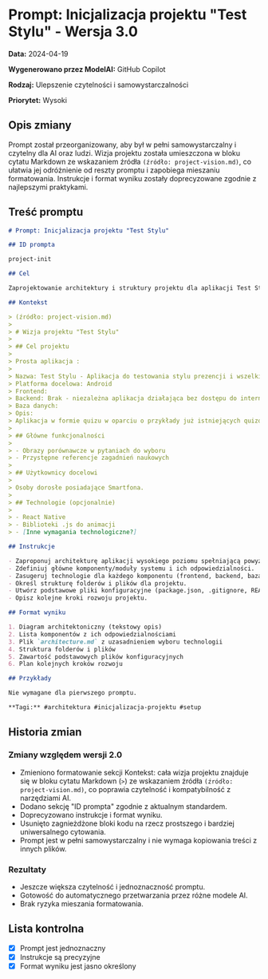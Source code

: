 # Prompt: Inicjalizacja projektu "Test Stylu" - Wersja 3.0

**Data:** 2024-04-19

**Wygenerowano przez ModelAI:** GitHub Copilot

**Rodzaj:** Ulepszenie czytelności i samowystarczalności

**Priorytet:** Wysoki

## Opis zmiany

Prompt został przeorganizowany, aby był w pełni samowystarczalny i czytelny dla AI oraz ludzi. Wizja projektu została umieszczona w bloku cytatu Markdown ze wskazaniem źródła `(źródło: project-vision.md)`, co ułatwia jej odróżnienie od reszty promptu i zapobiega mieszaniu formatowania. Instrukcje i format wyniku zostały doprecyzowane zgodnie z najlepszymi praktykami.

## Treść promptu

```markdown
# Prompt: Inicjalizacja projektu "Test Stylu"

## ID prompta

project-init

## Cel

Zaprojektowanie architektury i struktury projektu dla aplikacji Test Stylu.

## Kontekst

> (źródło: project-vision.md)
>
> # Wizja projektu "Test Stylu"
>
> ## Cel projektu
>
> Prosta aplikacja :
>
> Nazwa: Test Stylu - Aplikacja do testowania stylu prezencji i wszelkich gustów  
> Platforma docelowa: Android  
> Frontend:  
> Backend: Brak - niezależna aplikacja działająca bez dostępu do internetu  
> Baza danych:  
> Opis:  
> Aplikacja w formie quizu w oparciu o przykłady już istniejących quizów tego typu w internecie oraz dostępne badania naukowe i wiedzę na temat ludzkiego stylu i gustu.
>
> ## Główne funkcjonalności
>
> - Obrazy porównawcze w pytaniach do wyboru
> - Przystępne referencje zagadnień naukowych
>
> ## Użytkownicy docelowi
>
> Osoby dorosłe posiadające Smartfona.
>
> ## Technologie (opcjonalnie)
>
> - React Native
> - Biblioteki .js do animacji
> - [Inne wymagania technologiczne?]

## Instrukcje

- Zaproponuj architekturę aplikacji wysokiego poziomu spełniającą powyższe wymagania.
- Zdefiniuj główne komponenty/moduły systemu i ich odpowiedzialności.
- Zasugeruj technologie dla każdego komponentu (frontend, backend, baza danych, itp.).
- Określ strukturę folderów i plików dla projektu.
- Utwórz podstawowe pliki konfiguracyjne (package.json, .gitignore, README.md).
- Opisz kolejne kroki rozwoju projektu.

## Format wyniku

1. Diagram architektoniczny (tekstowy opis)
2. Lista komponentów z ich odpowiedzialnościami
3. Plik `architecture.md` z uzasadnieniem wyboru technologii
4. Struktura folderów i plików
5. Zawartość podstawowych plików konfiguracyjnych
6. Plan kolejnych kroków rozwoju

## Przykłady

Nie wymagane dla pierwszego promptu.

**Tagi:** #architektura #inicjalizacja-projektu #setup
```

## Historia zmian

### Zmiany względem wersji 2.0

- Zmieniono formatowanie sekcji Kontekst: cała wizja projektu znajduje się w bloku cytatu Markdown (`>`) ze wskazaniem źródła `(źródło: project-vision.md)`, co poprawia czytelność i kompatybilność z narzędziami AI.
- Dodano sekcję "ID prompta" zgodnie z aktualnym standardem.
- Doprecyzowano instrukcje i format wyniku.
- Usunięto zagnieżdżone bloki kodu na rzecz prostszego i bardziej uniwersalnego cytowania.
- Prompt jest w pełni samowystarczalny i nie wymaga kopiowania treści z innych plików.

### Rezultaty

- Jeszcze większa czytelność i jednoznaczność promptu.
- Gotowość do automatycznego przetwarzania przez różne modele AI.
- Brak ryzyka mieszania formatowania.

## Lista kontrolna

- [x] Prompt jest jednoznaczny
- [x] Instrukcje są precyzyjne
- [x] Format wyniku jest jasno określony
